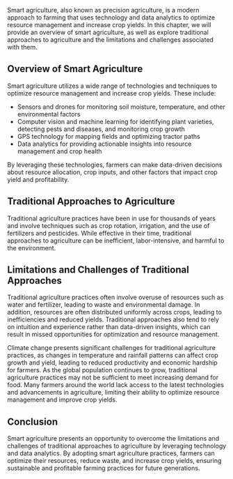 
Smart agriculture, also known as precision agriculture, is a modern approach to farming that uses technology and data analytics to optimize resource management and increase crop yields. In this chapter, we will provide an overview of smart agriculture, as well as explore traditional approaches to agriculture and the limitations and challenges associated with them.

Overview of Smart Agriculture
-----------------------------

Smart agriculture utilizes a wide range of technologies and techniques to optimize resource management and increase crop yields. These include:

* Sensors and drones for monitoring soil moisture, temperature, and other environmental factors
* Computer vision and machine learning for identifying plant varieties, detecting pests and diseases, and monitoring crop growth
* GPS technology for mapping fields and optimizing tractor paths
* Data analytics for providing actionable insights into resource management and crop health

By leveraging these technologies, farmers can make data-driven decisions about resource allocation, crop inputs, and other factors that impact crop yield and profitability.

Traditional Approaches to Agriculture
-------------------------------------

Traditional agriculture practices have been in use for thousands of years and involve techniques such as crop rotation, irrigation, and the use of fertilizers and pesticides. While effective in their time, traditional approaches to agriculture can be inefficient, labor-intensive, and harmful to the environment.

Limitations and Challenges of Traditional Approaches
----------------------------------------------------

Traditional agriculture practices often involve overuse of resources such as water and fertilizer, leading to waste and environmental damage. In addition, resources are often distributed uniformly across crops, leading to inefficiencies and reduced yields. Traditional approaches also tend to rely on intuition and experience rather than data-driven insights, which can result in missed opportunities for optimization and resource management.

Climate change presents significant challenges for traditional agriculture practices, as changes in temperature and rainfall patterns can affect crop growth and yield, leading to reduced productivity and economic hardship for farmers. As the global population continues to grow, traditional agriculture practices may not be sufficient to meet increasing demand for food. Many farmers around the world lack access to the latest technologies and advancements in agriculture, limiting their ability to optimize resource management and improve crop yields.

Conclusion
----------

Smart agriculture presents an opportunity to overcome the limitations and challenges of traditional approaches to agriculture by leveraging technology and data analytics. By adopting smart agriculture practices, farmers can optimize their resources, reduce waste, and increase crop yields, ensuring sustainable and profitable farming practices for future generations.
